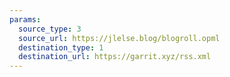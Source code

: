 ```yaml
---
params:
  source_type: 3
  source_url: https://jlelse.blog/blogroll.opml
  destination_type: 1
  destination_url: https://garrit.xyz/rss.xml
---
```

